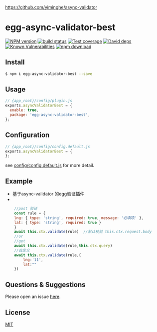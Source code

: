 https://github.com/yiminghe/async-validator
# egg-async-validator-best

[![NPM version][npm-image]][npm-url]
[![build status][travis-image]][travis-url]
[![Test coverage][codecov-image]][codecov-url]
[![David deps][david-image]][david-url]
[![Known Vulnerabilities][snyk-image]][snyk-url]
[![npm download][download-image]][download-url]

[npm-image]: https://img.shields.io/npm/v/egg-async-validator-best.svg?style=flat-square
[npm-url]: https://npmjs.org/package/egg-async-validator-best
[travis-image]: https://img.shields.io/travis/eggjs/egg-async-validator-best.svg?style=flat-square
[travis-url]: https://travis-ci.org/eggjs/egg-async-validator-best
[codecov-image]: https://img.shields.io/codecov/c/github/eggjs/egg-async-validator-best.svg?style=flat-square
[codecov-url]: https://codecov.io/github/eggjs/egg-async-validator-best?branch=master
[david-image]: https://img.shields.io/david/eggjs/egg-async-validator-best.svg?style=flat-square
[david-url]: https://david-dm.org/eggjs/egg-async-validator-best
[snyk-image]: https://snyk.io/test/npm/egg-async-validator-best/badge.svg?style=flat-square
[snyk-url]: https://snyk.io/test/npm/egg-async-validator-best
[download-image]: https://img.shields.io/npm/dm/egg-async-validator-best.svg?style=flat-square
[download-url]: https://npmjs.org/package/egg-async-validator-best

<!--
Description here.
-->

## Install

```bash
$ npm i egg-async-validator-best --save
```

## Usage

```js
// {app_root}/config/plugin.js
exports.asyncValidatorBest = {
  enable: true,
  package: 'egg-async-validator-best',
};
```

## Configuration

```js
// {app_root}/config/config.default.js
exports.asyncValidatorBest = {
};
```

see [config/config.default.js](config/config.default.js) for more detail.

## Example

- 基于async-validator 的egg验证插件
- 
```js
    //post 验证
    const rule = {
	lng: { type: 'string', required: true, message: '必填项' },
	lat: { type: 'string', required: true }
    }
    await this.ctx.validate(rule)  //默认校验 this.ctx.request.body
    //or
    //get
    await this.ctx.validate(rule,this.ctx.query)
    //自定义
    await this.ctx.validate(rule,{
        lng:'11',
        lat:""
    })

```

## Questions & Suggestions

Please open an issue [here](https://github.com/eggjs/egg/issues).

## License

[MIT](LICENSE)
